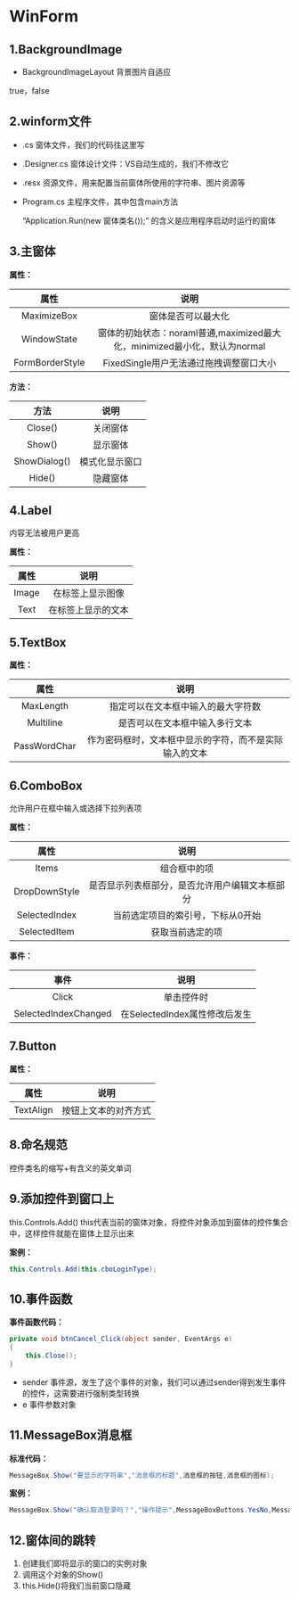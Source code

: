 # WinForm

## 1.BackgroundImage

-  BackgroundImageLayout 背景图片自适应

  true，false




## 2.winform文件

- .cs 窗体文件，我们的代码往这里写

- .Designer.cs 窗体设计文件：VS自动生成的，我们不修改它

- .resx 资源文件，用来配置当前窗体所使用的字符串、图片资源等

- Program.cs 主程序文件，其中包含main方法

  “Application.Run(new 窗体类名());” 的含义是应用程序启动时运行的窗体

## 3.主窗体

**属性：**

|      属性       |                             说明                             |
| :-------------: | :----------------------------------------------------------: |
|   MaximizeBox   |                      窗体是否可以最大化                      |
|   WindowState   | 窗体的初始状态：noraml普通,maximized最大化，minimized最小化，默认为normal |
| FormBorderStyle |           FixedSingle用户无法通过拖拽调整窗口大小            |

**方法：**

|     方法     |      说明      |
| :----------: | :------------: |
|   Close()    |    关闭窗体    |
|    Show()    |    显示窗体    |
| ShowDialog() | 模式化显示窗口 |
|    Hide()    |    隐藏窗体    |

## 4.Label

内容无法被用户更高

**属性：**

| 属性  |        说明        |
| :---: | :----------------: |
| Image |  在标签上显示图像  |
| Text  | 在标签上显示的文本 |

## 5.TextBox

**属性：**

|     属性     |                          说明                          |
| :----------: | :----------------------------------------------------: |
|  MaxLength   |           指定可以在文本框中输入的最大字符数           |
|  Multiline   |             是否可以在文本框中输入多行文本             |
| PassWordChar | 作为密码框时，文本框中显示的字符，而不是实际输入的文本 |

## 6.ComboBox

允许用户在框中输入或选择下拉列表项

**属性：**

|     属性      |                      说明                      |
| :-----------: | :--------------------------------------------: |
|     Items     |                  组合框中的项                  |
| DropDownStyle | 是否显示列表框部分，是否允许用户编辑文本框部分 |
| SelectedIndex |       当前选定项目的索引号，下标从0开始        |
| SelectedItem  |                获取当前选定的项                |

**事件：**

|         事件         |             说明              |
| :------------------: | :---------------------------: |
|        Click         |          单击控件时           |
| SelectedIndexChanged | 在SelectedIndex属性修改后发生 |

## 7.Button

**属性：**

|   属性    |         说明         |
| :-------: | :------------------: |
| TextAlign | 按钮上文本的对齐方式 |

## 8.命名规范

控件类名的缩写+有含义的英文单词

## 9.添加控件到窗口上

this.Controls.Add() this代表当前的窗体对象，将控件对象添加到窗体的控件集合中，这样控件就能在窗体上显示出来

**案例：**

```c#
this.Controls.Add(this.cboLoginType);
```

## 10.事件函数

**事件函数代码：**

```C#
private void btnCancel_Click(object sender, EventArgs e)
{
    this.Close();
}
```

- sender 事件源，发生了这个事件的对象，我们可以通过sender得到发生事件的控件，这需要进行强制类型转换
- e 事件参数对象

## 11.MessageBox消息框

**标准代码：**

```C#
MessageBox.Show("要显示的字符串","消息框的标题",消息框的按钮,消息框的图标);
```

**案例：**

```c#
MessageBox.Show("确认取消登录吗？","操作提示",MessageBoxButtons.YesNo,Message.Question);
```

## 12.窗体间的跳转

1. 创建我们即将显示的窗口的实例对象
2. 调用这个对象的Show()
3. this.Hide()将我们当前窗口隐藏

